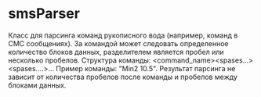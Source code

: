 # smsParser
Класс для парсинга команд рукописного вода (например, команд в СМС сообщениях).
За командой может следовать определенное количество блоков данных, разделителем является пробел или несколько пробелов.
Структура команды: <command_name><spases...><data1><spases....><data2>... 
Пример команды: "Min2 10.5".
Результат парсинга не зависит от количества пробелов после команды и пробелов между блоками данных.
